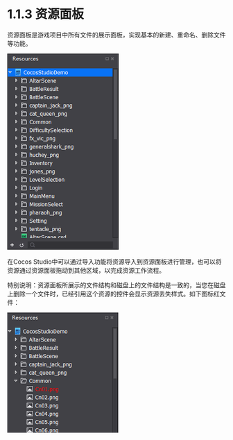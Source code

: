 # 1.1.3 资源面板


资源面板是游戏项目中所有文件的展示面板，实现基本的新建、重命名、删除文件等功能。

![Image](res/image009.png)

在Cocos Studio中可以通过导入功能将资源导入到资源面板进行管理，也可以将资源通过资源面板拖动到其他区域，以完成资源工作流程。

特别说明：资源面板所展示的文件结构和磁盘上的文件结构是一致的，当您在磁盘上删除一个文件时，已经引用这个资源的控件会显示资源丢失样式。如下图标红文件：

![Image](res/image010.png)